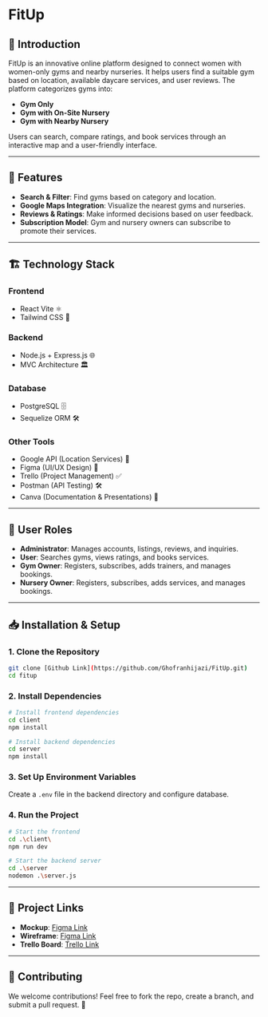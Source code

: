 # FitUp

## 📌 Introduction
FitUp is an innovative online platform designed to connect women with women-only gyms and nearby nurseries. It helps users find a suitable gym based on location, available daycare services, and user reviews. The platform categorizes gyms into:

- **Gym Only**
- **Gym with On-Site Nursery**
- **Gym with Nearby Nursery**

Users can search, compare ratings, and book services through an interactive map and a user-friendly interface.

---

## 🎯 Features
- **Search & Filter**: Find gyms based on category and location.
- **Google Maps Integration**: Visualize the nearest gyms and nurseries.
- **Reviews & Ratings**: Make informed decisions based on user feedback.
- **Subscription Model**: Gym and nursery owners can subscribe to promote their services.

---

## 🏗️ Technology Stack
### **Frontend**
- React Vite ⚛️
- Tailwind CSS 🎨

### **Backend**
- Node.js + Express.js 🌐
- MVC Architecture 🏛️

### **Database**
- PostgreSQL 🗄️
- Sequelize ORM 🛠️

### **Other Tools**
- Google API (Location Services) 📍
- Figma (UI/UX Design) 🎨
- Trello (Project Management) ✅
- Postman (API Testing) 🛠️
- Canva (Documentation & Presentations) 📝

---

## 👥 User Roles
- **Administrator**: Manages accounts, listings, reviews, and inquiries.
- **User**: Searches gyms, views ratings, and books services.
- **Gym Owner**: Registers, subscribes, adds trainers, and manages bookings.
- **Nursery Owner**: Registers, subscribes, adds services, and manages bookings.

---

## 📥 Installation & Setup
### **1. Clone the Repository**
```bash
git clone [Github Link](https://github.com/Ghofranhijazi/FitUp.git)
cd fitup
```

### **2. Install Dependencies**
```bash
# Install frontend dependencies
cd client
npm install

# Install backend dependencies
cd server
npm install
```

### **3. Set Up Environment Variables**
Create a `.env` file in the backend directory and configure database.

### **4. Run the Project**
```bash
# Start the frontend
cd .\client\
npm run dev

# Start the backend server
cd .\server
nodemon .\server.js
```

---

## 🔗 Project Links
- **Mockup**: [Figma Link](https://www.figma.com/design/IXRqSx4Daeb348GiACeGaI/Untitled?node-id=0-1&t=D6HoNxbg9i4uJ2wO-1)
- **Wireframe**: [Figma Link](https://www.figma.com/design/IXRqSx4Daeb348GiACeGaI/Untitled?node-id=1-2&t=D6HoNxbg9i4uJ2wO-1)
- **Trello Board**: [Trello Link](https://trello.com/invite/b/67f00932ebdff8180af74674/ATTI7698022af027345e60704b4b21d8101bD3F4929B/fitup-project)

---

## 🤝 Contributing
We welcome contributions! Feel free to fork the repo, create a branch, and submit a pull request. 🚀

